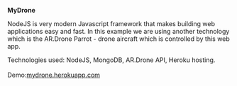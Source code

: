 <b>MyDrone</b>

NodeJS is very modern Javascript framework that makes 
building web  applications easy and fast. In this example we are using another technology which is the AR.Drone Parrot - drone aircraft which  is controlled by this web app.

Technologies used: NodeJS, MongoDB, AR.Drone API, Heroku hosting.<br><br>
Demo:<a href="mydrone.herokuapp.com">mydrone.herokuapp.com</a>

